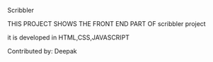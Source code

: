 Scribbler

THIS PROJECT SHOWS THE FRONT END PART OF scribbler project

it is developed in HTML,CSS,JAVASCRIPT


Contributed by: Deepak

